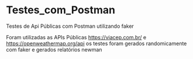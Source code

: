 # Testes_com_Postman
Testes de Api Públicas com Postman utilizando faker 

Foram utilizadas as APIs Públicas https://viacep.com.br/ e https://openweathermap.org/api
os testes foram gerados randomicamente com faker e gerados relatórios newman 
